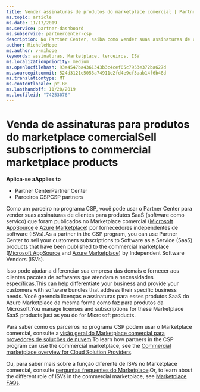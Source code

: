 ```yaml
---
title: Vender assinaturas de produtos do marketplace comercial | Partner Center
ms.topic: article
ms.date: 11/17/2019
ms.service: partner-dashboard
ms.subservice: partnercenter-csp
description: No Partner Center, saiba como vender suas assinaturas de clientes para produtos de SaaS publicados no Marketplace por fornecedores independentes de software (ISVs).
author: MicheleHope
ms.author: v-mihope
keywords: assinaturas, Marketplace, terceiros, ISV
ms.localizationpriority: medium
ms.openlocfilehash: 93a4547ba4361343b3c4cef05c7953e372ba627d
ms.sourcegitcommit: 524d3121e5053a74911e2fd4e9cf5aab14f6b48d
ms.translationtype: MT
ms.contentlocale: pt-BR
ms.lasthandoff: 11/20/2019
ms.locfileid: "74253076"
---
```

# <a name="sell-subscriptions-to-commercial-marketplace-products"></a><span data-ttu-id="f6188-104">Venda de assinaturas para produtos do marketplace comercial</span><span class="sxs-lookup"><span data-stu-id="f6188-104">Sell subscriptions to commercial marketplace products</span></span>

<span data-ttu-id="f6188-105">**Aplica-se a**</span><span class="sxs-lookup"><span data-stu-id="f6188-105">**Applies to**</span></span>

- <span data-ttu-id="f6188-106">Partner Center</span><span class="sxs-lookup"><span data-stu-id="f6188-106">Partner Center</span></span>
- <span data-ttu-id="f6188-107">Parceiros CSP</span><span class="sxs-lookup"><span data-stu-id="f6188-107">CSP partners</span></span>

<span data-ttu-id="f6188-108">Como um parceiro no programa CSP, você pode usar o Partner Center para vender suas assinaturas de clientes para produtos SaaS (software como serviço) que foram publicados no Marketplace comercial ([Microsoft AppSource](https://appsource.microsoft.com/) e [Azure Marketplace](https://azuremarketplace.microsoft.com/)) por fornecedores independentes de software (ISVs).</span><span class="sxs-lookup"><span data-stu-id="f6188-108">As a partner in the CSP program, you can use Partner Center to sell your customers subscriptions to Software as a Service (SaaS) products that have been published to the commercial marketplace ([Microsoft AppSource](https://appsource.microsoft.com/) and [Azure Marketplace](https://azuremarketplace.microsoft.com/)) by Independent Software Vendors (ISVs).</span></span> 

<span data-ttu-id="f6188-109">Isso pode ajudar a diferenciar sua empresa das demais e fornecer aos clientes pacotes de softwares que atendam a necessidades específicas.</span><span class="sxs-lookup"><span data-stu-id="f6188-109">This can help differentiate your business and provide your customers with software bundles that address their specific business needs.</span></span> <span data-ttu-id="f6188-110">Você gerencia licenças e assinaturas para esses produtos SaaS do Azure Marketplace da mesma forma como faz para produtos da Microsoft.</span><span class="sxs-lookup"><span data-stu-id="f6188-110">You manage licenses and subscriptions for these Marketplace SaaS products just as you do for Microsoft products.</span></span>

<span data-ttu-id="f6188-111">Para saber como os parceiros no programa CSP podem usar o Marketplace comercial, consulte a [visão geral do Marketplace comercial para provedores de soluções de nuvem](csp-commercial-marketplace-overview.md).</span><span class="sxs-lookup"><span data-stu-id="f6188-111">To learn how partners in the CSP program can use the commercial marketplace, see the [Commercial marketplace overview for Cloud Solution Providers](csp-commercial-marketplace-overview.md).</span></span>

<span data-ttu-id="f6188-112">Ou, para saber mais sobre a função diferente de ISVs no Marketplace comercial, consulte [perguntas frequentes do Marketplace](https://docs.microsoft.com/azure/marketplace/marketplace-faq-publisher-guide).</span><span class="sxs-lookup"><span data-stu-id="f6188-112">Or, to learn about the different role of ISVs in the commercial marketplace, see [Marketplace FAQs](https://docs.microsoft.com/azure/marketplace/marketplace-faq-publisher-guide).</span></span>
